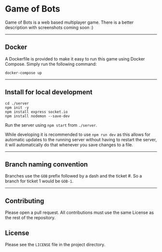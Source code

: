 # Game of Bots

Game of Bots is a web based multiplayer game. There is a better description with screenshots coming soon :)

---
## Docker

A Dockerfile is provided to make it easy to run this game using Docker Compose. Simply run the following command:

```
docker-compose up
```

---

## Install for local development

```
cd ./server
npm init -y  
npm install express socket.io
npm install nodemon --save-dev  
```

Run the server using `npm start` from `./server`.

While developing it is recommended to use `npm run dev` as this allows for automatic updates to the running server without having to restart the server, it will automatically do that whenever you save changes to a file. 

---

## Branch naming convention

Branches use the `GOB` prefix followed by a dash and the ticket #. So a branch for ticket 1 would be `GOB-1`.

---

## Contributing

Please open a pull request. All contributions must use the same License as the rest of the repository.

## License

Please see the `LICENSE` file in the project directory.